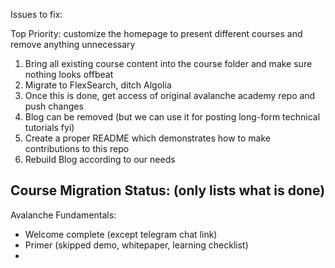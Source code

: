 Issues to fix:

Top Priority: customize the homepage to present different courses and remove anything unnecessary

1. Bring all existing course content into the course folder and make sure nothing looks offbeat
2. Migrate to FlexSearch, ditch Algolia
3. Once this is done, get access of original avalanche academy repo and push changes
4. Blog can be removed (but we can use it for posting long-form technical tutorials fyi)
5. Create a proper README which demonstrates how to make contributions to this repo
6. Rebuild Blog according to our needs


## Course Migration Status: (only lists what is done)

Avalanche Fundamentals:
- Welcome complete (except telegram chat link)
- Primer (skipped demo, whitepaper, learning checklist)
- 
